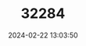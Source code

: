 ---
title: "32284"
category: "Zanthoxylum integrifoliolum"
draft: false
date: 2024-02-22 13:03:50
languages:
  Filipino; Pilipino: ["Salai"]
---